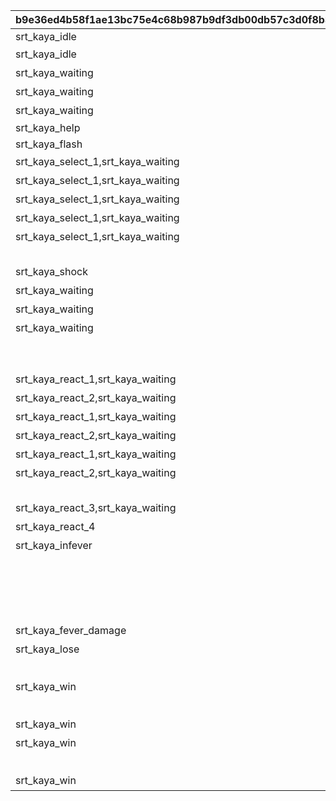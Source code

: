 |b9e36ed4b58f1ae13bc75e4c68b987b9df3db00db57c3d0f8b36931f403d3b30|b944298fb6cfa6b0813c33ca7b0553593081867253e395ab4bc272b674654c31|59803f8ddcc0185b1f94d18e15856b1691d5d193edb8948f58479493320f898a|2e977a764e35677c13e58ff76de1c2319281022d4c74faf1d5c7841f828cba53|569dc9325cfcf6d48068a6e20e918bb5c68f59eb482de0c95a4dd8a8c6e04000|b1962f7af7af0b8c0e5036f8979f699f72e6e8064f71dccb50453e07b1c657aa|d8f6d6e6468eeea9776091a9d93d43aecabd36623fd1f20eb83f55d18271f85b|7421e755bccd810e658a7bce495752af79a9441920bbd1ec76f03c91ff898a7c|
| --- | --- | --- | --- | --- | --- | --- | --- |
|srt_kaya_idle|srt_inori_idle|0||start_000-start_001,start_002/start_003-boss_emote_064-start_004|GAME_START|srt_dragon_in,srt_dragon_idle||
|srt_kaya_idle|srt_inori_idle|2|||ENEMY_FIRST|srt_dragon_idle|まずはオレの番だな！|
|srt_kaya_waiting|srt_inori_idle|2|||ENEMY_TURN1|srt_dragon_idle|「{0}」か\n「{1}」で始まるのは…|
|srt_kaya_waiting|srt_inori_idle|2|||ENEMY_TURN2|srt_dragon_idle|「{0}」か\nうーん、「{1}」で始まる言葉ねえ…|
|srt_kaya_waiting|srt_inori_idle|2|||ENEMY_TURN3|srt_dragon_idle|「{0}」か\nオッケー、次は「{1}」だな|
|srt_kaya_help||0|srt_homare_help|sugoyomi_damage_059,sugoyomi_damage_060,sugoyomi_damage_061,sugoyomi_damage_062,sugoyomi_damage_063|ENEMY_HELP|||
|srt_kaya_flash||0|||ENEMY_FLASH|||
|srt_kaya_select_1,srt_kaya_waiting|srt_inori_react_1,srt_inori_idle|2||sugoyomi_damage_055,sugoyomi_damage_056,sugoyomi_damage_057,sugoyomi_damage_058|ENEMY_SELECT1|srt_dragon_react_1,srt_dragon_idle|「{0}」だ！|
|srt_kaya_select_1,srt_kaya_waiting|srt_inori_react_1,srt_inori_idle|2||sugoyomi_damage_055,sugoyomi_damage_056,sugoyomi_damage_057,sugoyomi_damage_058|ENEMY_SELECT2|srt_dragon_react_1,srt_dragon_idle|「{0}」だな！|
|srt_kaya_select_1,srt_kaya_waiting|srt_inori_react_1,srt_inori_idle|2||sugoyomi_damage_055,sugoyomi_damage_056,sugoyomi_damage_057,sugoyomi_damage_058|ENEMY_SELECT3|srt_dragon_react_1,srt_dragon_idle|「{0}」だぜ！|
|srt_kaya_select_1,srt_kaya_waiting|srt_inori_react_1,srt_inori_idle|2||sugoyomi_damage_055,sugoyomi_damage_056,sugoyomi_damage_057,sugoyomi_damage_058|ENEMY_SELECT_GREAT1|srt_dragon_react_1,srt_dragon_idle|「{0}」ってのはどうだ！|
|srt_kaya_select_1,srt_kaya_waiting|srt_inori_react_1,srt_inori_idle|2||sugoyomi_damage_055,sugoyomi_damage_056,sugoyomi_damage_057,sugoyomi_damage_058|ENEMY_SELECT_GREAT2|srt_dragon_react_1,srt_dragon_idle|へっへーん！「{0}」だ！|
|||-1|||ENEMY_SELECT_WAIT|||
|srt_kaya_shock||1||out_071|ENEMY_SELECT_N||カヤぴぃ、「ん」がついてるですよ……|
|srt_kaya_waiting|srt_inori_thinking|1|||PLAYER_TURN1|srt_dragon_thinking|「{0}」ですか\n次は「{1}」で始まる言葉ですね|
|srt_kaya_waiting|srt_inori_thinking|1|||PLAYER_TURN2|srt_dragon_thinking|「{0}」ですか\nうーん、「{1}」で始まる言葉は…|
|srt_kaya_waiting|srt_inori_thinking|1|||PLAYER_TURN3|srt_dragon_thinking|なるほど「{0}」ですね\nふむふむ、「{1}」で始まる言葉は…|
|||1||sugoyomi_cutin_049,sugoyomi_cutin_051,sugoyomi_cutin_053|PLAYER_CUTIN_GREAT|||
|||1||sugoyomi_cutin_050,sugoyomi_cutin_052|PLAYER_CUTIN_PRICONNE|||
|srt_kaya_react_1,srt_kaya_waiting|srt_inori_select_1,srt_inori_idle|1||correct_028-correct_029,correct_032/correct_033-boss_emote_067-correct_034,correct_037-correct_038|PLAYER_SELECT1|srt_dragon_select_1,srt_dragon_idle|「{0}」です！|
|srt_kaya_react_2,srt_kaya_waiting|srt_inori_select_2,srt_inori_idle|1||correct_030-correct_031,correct_035-correct_036|PLAYER_SELECT2|srt_dragon_select_2,srt_dragon_idle|「{0}」ですね！|
|srt_kaya_react_1,srt_kaya_waiting|srt_inori_select_1,srt_inori_idle|1||correct_028-correct_029,correct_032/correct_033-boss_emote_067-correct_034,correct_037-correct_038|PLAYER_SELECT_GREAT1|srt_dragon_select_1,srt_dragon_idle|「{0}」なんてどうです！|
|srt_kaya_react_2,srt_kaya_waiting|srt_inori_select_2,srt_inori_idle|1||correct_030-correct_031,correct_035-correct_036|PLAYER_SELECT_GREAT2|srt_dragon_select_2,srt_dragon_idle|ふふ～ん♪「{0}」です！|
|srt_kaya_react_1,srt_kaya_waiting|srt_inori_select_1,srt_inori_idle|1||correct_028-correct_029,correct_032/correct_033-boss_emote_067-correct_034,correct_037-correct_038|PLAYER_SELECT_PRECONNE1|srt_dragon_select_1,srt_dragon_idle|ふっふっふ、ずばり\n「{0}」です！|
|srt_kaya_react_2,srt_kaya_waiting|srt_inori_select_2,srt_inori_idle|1||correct_030-correct_031,correct_035-correct_036|PLAYER_SELECT_PRECONNE2|srt_dragon_select_2,srt_dragon_idle|ひらめいたです！\n「{0}」ですね！|
|||-1|||PLAYER_SELECT_WAIT|||
|srt_kaya_react_3,srt_kaya_waiting|srt_inori_miss,srt_inori_thinking|1||mistake_039-mistake_040,mistake_041-mistake_042,mistake_043-mistake_044,mistake_045-mistake_046|PLAYER_MISS|srt_dragon_miss,srt_dragon_thinking|はうっ！ま、間違ったです…|
|srt_kaya_react_4|srt_inori_shock|2||out_070|PLAYER_SELECT_N||おいおい、「ん」がついてるじゃねえか……|
|srt_kaya_infever|srt_inori_thinking|1||rush|INFEVER|srt_dragon_thinking|どんどんいくですよ！|
||srt_inori_select_1|1||correct_028-correct_029,correct_037-correct_038|FEVER_SELECT1|srt_dragon_select_1|「{0}」です！|
||srt_inori_select_2|1||correct_030-correct_031,correct_035-correct_036|FEVER_SELECT2|srt_dragon_select_2|「{0}」ですね！|
||srt_inori_miss|1||mistake_039-mistake_040,mistake_041-mistake_042,mistake_043-mistake_044,mistake_045-mistake_046,mistake_047-mistake_048|FEVER_MISS|srt_dragon_miss|はうっ！ま、間違ったです…|
|srt_kaya_fever_damage|srt_inori_fever_attack|1||rush_attack|FEVER_DAMAGE|srt_dragon_fever_attack|覚悟するです！|
|srt_kaya_lose|srt_inori_win_1|1||win_005-win_006,win_012-win_013|WIN_HP|srt_dragon_win|あたしたちの勝ちですよ！！|
||srt_inori_win_1|1||win_005-win_006,win_012-win_013|WIN_N|srt_dragon_win|あたしたちの勝ちですよ！！|
|srt_kaya_win|srt_inori_lose|1||lose_017,lose_019,lose_023|LOSE_MISS|srt_dragon_lose|あうぅ…あたしの負けです…|
|||1||lose_017,lose_019,lose_023|LOSE_N|srt_dragon_miss|あうぅ…あたしの負けです…|
|srt_kaya_win|srt_inori_lose|1||lose_025/lose_026-boss_emote_068,lose_021|TIMEUP|srt_dragon_lose|じ、時間切れですか！？油断したです… |
|srt_kaya_win|srt_inori_lose|1||lose_017,lose_019,lose_023|LOSE_MISS2|srt_dragon_lose|あうぅ…あたしの負けです…\n「{0}」があったです…|
|||1||lose_017,lose_019,lose_023|LOSE_N2|srt_dragon_miss|あうぅ…あたしの負けです…\n「{0}」があったです…|
|srt_kaya_win|srt_inori_lose|1||lose_025/lose_026-boss_emote_068,lose_021|TIMEUP2|srt_dragon_lose|じ、時間切れですか！？油断したです… \n「{0}」があったです…|